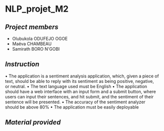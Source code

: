 # NLP_projet_M2

## _Project members_
- Olubukola ODUFEJO OGOE
- Maëva CHAMBEAU
- Samirath BORO N'GOBI  

## _Instruction_
•	The application is a sentiment analysis application, which, given a piece of text, should be able to reply with its sentiment as being positive, negative, or neutral.
•	The text language used must be English
•	The application should have a web interface with an input form and a submit button, where users can input their sentences, and hit submit, and the sentiment of their sentence will be presented.
•	The accuracy of the sentiment analyzer should be above 80%
•	The application must be easily deployable

## _Material provided_
